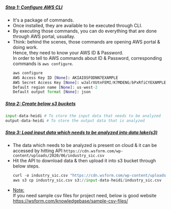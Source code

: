 ##### <ins>Step 1: Configure AWS CLI</ins>
- It's a package of commands.
- Once installed, they are available to be executed through CLI.</br>
- By executing those commands, you can do everything that are done through AWS portal, usuallay.
- Think: behind the scenes, those commands are opening AWS portal & doing work.</br>
  Hence, they need to know your AWS ID & Password.</br>
  In order to tell to AWS commands about ID & Password, corresponding commands is `aws configure`.
  ```python
  aws configure
  AWS Access Key ID [None]: AKIAIOSFODNN7EXAMPLE
  AWS Secret Access Key [None]: wJalrXUtnFEMI/K7MDENG/bPxRfiCYEXAMPLEKEY
  Default region name [None]: us-west-2
  Default output format [None]: json
  ```

##### <ins>Step 2: Create below s3 buckets</ins>
```python
input-data-heidi # To store the input data that needs to be analyzed
output-data-heidi # To store the output data that is analyzed 
```

##### <ins>Step 3: Load input data which needs to be analyzed into data lake(s3)</ins>
- The data which needs to be analyzed is present on cloud & it can be accessed by hitting API `https://cdn.wsform.com/wp-content/uploads/2020/06/industry_sic.csv`</br>
- Hit the API to download data & then upload it into s3 bucket through below steps.</br>
  ```python
  curl -o industry_sic.csv "https://cdn.wsform.com/wp-content/uploads/2020/06/industry_sic.csv"
  aws s3 cp industry_sic.csv s3://input-data-heidi/industry_sic.csv
  ```
- <ins>Note:</ins></br>
  If you need sample csv files for project need, below is good website</br>
  https://wsform.com/knowledgebase/sample-csv-files/
